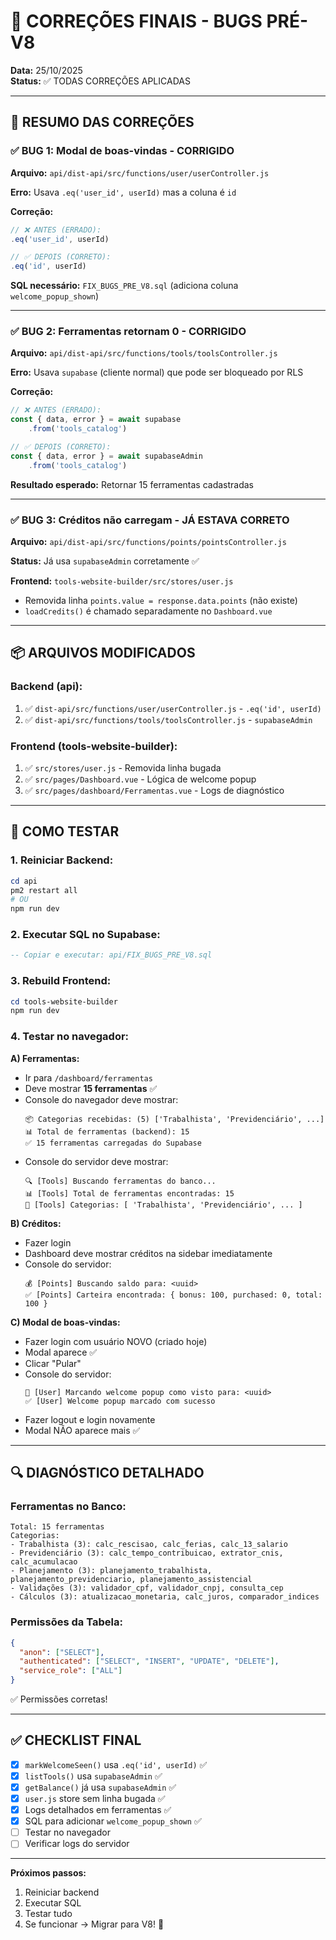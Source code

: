 # 🔧 CORREÇÕES FINAIS - BUGS PRÉ-V8

**Data:** 25/10/2025  
**Status:** ✅ TODAS CORREÇÕES APLICADAS

---

## 📝 RESUMO DAS CORREÇÕES

### ✅ **BUG 1: Modal de boas-vindas** - CORRIGIDO

**Arquivo:** `api/dist-api/src/functions/user/userController.js`

**Erro:** Usava `.eq('user_id', userId)` mas a coluna é `id`

**Correção:**
```javascript
// ❌ ANTES (ERRADO):
.eq('user_id', userId)

// ✅ DEPOIS (CORRETO):
.eq('id', userId)
```

**SQL necessário:** `FIX_BUGS_PRE_V8.sql` (adiciona coluna `welcome_popup_shown`)

---

### ✅ **BUG 2: Ferramentas retornam 0** - CORRIGIDO

**Arquivo:** `api/dist-api/src/functions/tools/toolsController.js`

**Erro:** Usava `supabase` (cliente normal) que pode ser bloqueado por RLS

**Correção:**
```javascript
// ❌ ANTES (ERRADO):
const { data, error } = await supabase
    .from('tools_catalog')

// ✅ DEPOIS (CORRETO):
const { data, error } = await supabaseAdmin
    .from('tools_catalog')
```

**Resultado esperado:** Retornar 15 ferramentas cadastradas

---

### ✅ **BUG 3: Créditos não carregam** - JÁ ESTAVA CORRETO

**Arquivo:** `api/dist-api/src/functions/points/pointsController.js`

**Status:** Já usa `supabaseAdmin` corretamente ✅

**Frontend:** `tools-website-builder/src/stores/user.js`
- Removida linha `points.value = response.data.points` (não existe)
- `loadCredits()` é chamado separadamente no `Dashboard.vue`

---

## 📦 ARQUIVOS MODIFICADOS

### Backend (api):
1. ✅ `dist-api/src/functions/user/userController.js` - `.eq('id', userId)`
2. ✅ `dist-api/src/functions/tools/toolsController.js` - `supabaseAdmin`

### Frontend (tools-website-builder):
1. ✅ `src/stores/user.js` - Removida linha bugada
2. ✅ `src/pages/Dashboard.vue` - Lógica de welcome popup
3. ✅ `src/pages/dashboard/Ferramentas.vue` - Logs de diagnóstico

---

## 🚀 COMO TESTAR

### 1. Reiniciar Backend:
```powershell
cd api
pm2 restart all
# OU
npm run dev
```

### 2. Executar SQL no Supabase:
```sql
-- Copiar e executar: api/FIX_BUGS_PRE_V8.sql
```

### 3. Rebuild Frontend:
```powershell
cd tools-website-builder
npm run dev
```

### 4. Testar no navegador:

**A) Ferramentas:**
- Ir para `/dashboard/ferramentas`
- Deve mostrar **15 ferramentas** ✅
- Console do navegador deve mostrar:
  ```
  📦 Categorias recebidas: (5) ['Trabalhista', 'Previdenciário', ...]
  📊 Total de ferramentas (backend): 15
  ✅ 15 ferramentas carregadas do Supabase
  ```
- Console do servidor deve mostrar:
  ```
  🔍 [Tools] Buscando ferramentas do banco...
  📊 [Tools] Total de ferramentas encontradas: 15
  📂 [Tools] Categorias: [ 'Trabalhista', 'Previdenciário', ... ]
  ```

**B) Créditos:**
- Fazer login
- Dashboard deve mostrar créditos na sidebar imediatamente
- Console do servidor:
  ```
  💰 [Points] Buscando saldo para: <uuid>
  ✅ [Points] Carteira encontrada: { bonus: 100, purchased: 0, total: 100 }
  ```

**C) Modal de boas-vindas:**
- Fazer login com usuário NOVO (criado hoje)
- Modal aparece ✅
- Clicar "Pular"
- Console do servidor:
  ```
  🎉 [User] Marcando welcome popup como visto para: <uuid>
  ✅ [User] Welcome popup marcado com sucesso
  ```
- Fazer logout e login novamente
- Modal NÃO aparece mais ✅

---

## 🔍 DIAGNÓSTICO DETALHADO

### Ferramentas no Banco:
```
Total: 15 ferramentas
Categorias:
- Trabalhista (3): calc_rescisao, calc_ferias, calc_13_salario
- Previdenciário (3): calc_tempo_contribuicao, extrator_cnis, calc_acumulacao
- Planejamento (3): planejamento_trabalhista, planejamento_previdenciario, planejamento_assistencial
- Validações (3): validador_cpf, validador_cnpj, consulta_cep
- Cálculos (3): atualizacao_monetaria, calc_juros, comparador_indices
```

### Permissões da Tabela:
```json
{
  "anon": ["SELECT"],
  "authenticated": ["SELECT", "INSERT", "UPDATE", "DELETE"],
  "service_role": ["ALL"]
}
```

✅ Permissões corretas!

---

## ✅ CHECKLIST FINAL

- [x] `markWelcomeSeen()` usa `.eq('id', userId)` ✅
- [x] `listTools()` usa `supabaseAdmin` ✅
- [x] `getBalance()` já usa `supabaseAdmin` ✅
- [x] `user.js` store sem linha bugada ✅
- [x] Logs detalhados em ferramentas ✅
- [x] SQL para adicionar `welcome_popup_shown` ✅
- [ ] Testar no navegador
- [ ] Verificar logs do servidor

---

**Próximos passos:**
1. Reiniciar backend
2. Executar SQL
3. Testar tudo
4. Se funcionar → Migrar para V8! 🚀
